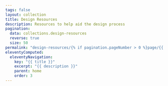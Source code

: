```yaml
---
tags: false
layout: collection
title: Design Resources
description: Resources to help aid the design process
pagination:
  data: collections.design-resources
  reverse: true
  size: 50
permalink: "design-resources/{% if pagination.pageNumber > 0 %}page/{{ pagination.pageNumber + 1 }}{% endif %}/"
eleventyComputed:
  eleventyNavigation:
    key: "{{ title }}"
    excerpt: "{{ description }}"
    parent: home
    order: 3
---
```

